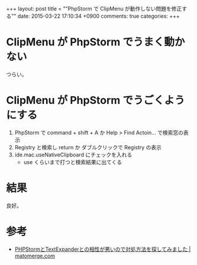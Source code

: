 +++
layout: post
title = ""PhpStorm で ClipMenu が動作しない問題を修正する""
date: 2015-03-22 17:10:34 +0900
comments: true
categories: 
+++

ClipMenu が PhpStorm でうまく動かない
====
つらい。

ClipMenu が PhpStorm でうごくようにする
====
1. PhpStorm で command + shift + A か Help > Find Actoin... で検索窓の表示
2. Registry と検索し return か ダブルクリックで Registry の表示
3. ide.mac.useNativeClipboard にチェックを入れる
    - use くらいまで打つと検索結果に出てくる

結果
====
良好。

参考
====
* [PHPStormとTextExpanderとの相性が悪いので対処方法を探してみました | matomerge.com](http://matomerge.com/phpstorm-is-incompatible-with-textexpander/)
